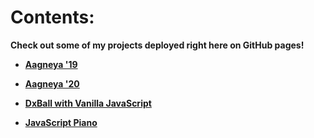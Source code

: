 # Contents:

**Check out some of my projects deployed right here on GitHub pages!**

- **[Aagneya '19](https://madhav-somanath.github.io/aagneya19/)**

- **[Aagneya '20](https://madhav-somanath.github.io/aagneya20/)**

- **[DxBall with Vanilla JavaScript](https://madhav-somanath.github.io/DxBall/)**

- **[JavaScript Piano](https://madhav-somanath.github.io/JavaScript-Piano/)**

